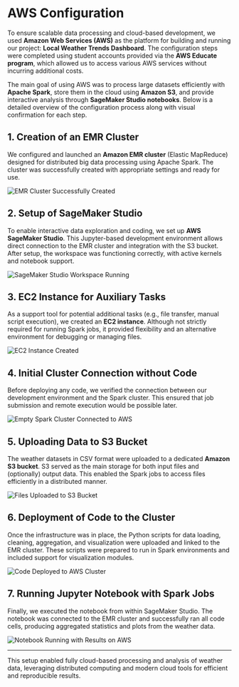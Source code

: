 # AWS Configuration

To ensure scalable data processing and cloud-based development, we used **Amazon Web Services (AWS)** as the platform for building and running our project: **Local Weather Trends Dashboard**. The configuration steps were completed using student accounts provided via the **AWS Educate program**, which allowed us to access various AWS services without incurring additional costs.

The main goal of using AWS was to process large datasets efficiently with **Apache Spark**, store them in the cloud using **Amazon S3**, and provide interactive analysis through **SageMaker Studio notebooks**. Below is a detailed overview of the configuration process along with visual confirmation for each step.

## 1. Creation of an EMR Cluster

We configured and launched an **Amazon EMR cluster** (Elastic MapReduce) designed for distributed big data processing using Apache Spark. The cluster was successfully created with appropriate settings and ready for use.

![EMR Cluster Successfully Created](./images/my_cluster_created.png)

## 2. Setup of SageMaker Studio

To enable interactive data exploration and coding, we set up **AWS SageMaker Studio**. This Jupyter-based development environment allows direct connection to the EMR cluster and integration with the S3 bucket. After setup, the workspace was functioning correctly, with active kernels and notebook support.

![SageMaker Studio Workspace Running](./images/sagemaker_studio_workspace.png)

## 3. EC2 Instance for Auxiliary Tasks

As a support tool for potential additional tasks (e.g., file transfer, manual script execution), we created an **EC2 instance**. Although not strictly required for running Spark jobs, it provided flexibility and an alternative environment for debugging or managing files.

![EC2 Instance Created](./images/ec2_instance_created.png)

## 4. Initial Cluster Connection without Code

Before deploying any code, we verified the connection between our development environment and the Spark cluster. This ensured that job submission and remote execution would be possible later.

![Empty Spark Cluster Connected to AWS](./images/empty_spark_cluster_connected.png)

## 5. Uploading Data to S3 Bucket

The weather datasets in CSV format were uploaded to a dedicated **Amazon S3 bucket**. S3 served as the main storage for both input files and (optionally) output data. This enabled the Spark jobs to access files efficiently in a distributed manner.

![Files Uploaded to S3 Bucket](./images/files_uploaded_to_bucket.png)

## 6. Deployment of Code to the Cluster

Once the infrastructure was in place, the Python scripts for data loading, cleaning, aggregation, and visualization were uploaded and linked to the EMR cluster. These scripts were prepared to run in Spark environments and included support for visualization modules.

![Code Deployed to AWS Cluster](./images/code_deployed_to_cluster.png)

## 7. Running Jupyter Notebook with Spark Jobs

Finally, we executed the notebook from within SageMaker Studio. The notebook was connected to the EMR cluster and successfully ran all code cells, producing aggregated statistics and plots from the weather data.

![Notebook Running with Results on AWS](./images/notebook_running_results.png)

---

This setup enabled fully cloud-based processing and analysis of weather data, leveraging distributed computing and modern cloud tools for efficient and reproducible results.
